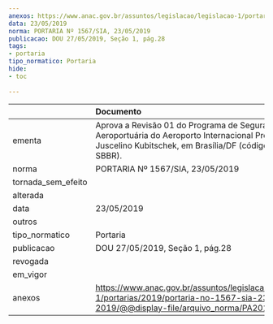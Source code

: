 ```yaml
---
anexos: https://www.anac.gov.br/assuntos/legislacao/legislacao-1/portarias/2019/portaria-no-1567-sia-23-05-2019/@@display-file/arquivo_norma/PA2019-1567.pdf
data: 23/05/2019
norma: PORTARIA Nº 1567/SIA, 23/05/2019
publicacao: DOU 27/05/2019, Seção 1, pág.28
tags:
- portaria
tipo_normatico: Portaria
hide: 
- toc 
 
---
```


|                    | Documento                                                                                                                                                  |
|:-------------------|:-----------------------------------------------------------------------------------------------------------------------------------------------------------|
| ementa             | Aprova a Revisão 01 do Programa de Segurança Aeroportuária do Aeroporto Internacional Presidente Juscelino Kubitschek, em Brasília/DF (código OACI: SBBR). |
| norma              | PORTARIA Nº 1567/SIA, 23/05/2019                                                                                                                           |
| tornada_sem_efeito |                                                                                                                                                            |
| alterada           |                                                                                                                                                            |
| data               | 23/05/2019                                                                                                                                                 |
| outros             |                                                                                                                                                            |
| tipo_normatico     | Portaria                                                                                                                                                   |
| publicacao         | DOU 27/05/2019, Seção 1, pág.28                                                                                                                            |
| revogada           |                                                                                                                                                            |
| em_vigor           |                                                                                                                                                            |
| anexos             | https://www.anac.gov.br/assuntos/legislacao/legislacao-1/portarias/2019/portaria-no-1567-sia-23-05-2019/@@display-file/arquivo_norma/PA2019-1567.pdf       |